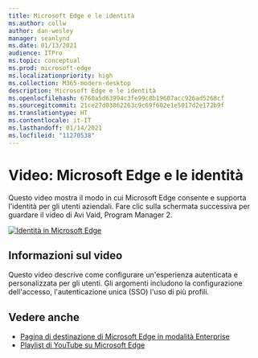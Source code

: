 ```yaml
---
title: Microsoft Edge e le identità
ms.author: collw
author: dan-wesley
manager: seanlynd
ms.date: 01/13/2021
audience: ITPro
ms.topic: conceptual
ms.prod: microsoft-edge
ms.localizationpriority: high
ms.collection: M365-modern-desktop
description: Microsoft Edge e le identità
ms.openlocfilehash: 6760a5d63994c3fe99c8b19607acc926ad5268cf
ms.sourcegitcommit: 21ce27d03862263c9c69f602e1e5017d2e172b9f
ms.translationtype: HT
ms.contentlocale: it-IT
ms.lasthandoff: 01/14/2021
ms.locfileid: "11270538"
---
```

# Video: Microsoft Edge e le identità

Questo video mostra il modo in cui Microsoft Edge consente e supporta l'identità per gli utenti aziendali. Fare clic sulla schermata successiva per guardare il video di Avi Vaid, Program Manager 2.

[![Identità in Microsoft Edge](media/microsoft-edge-video-identity/0.png)](http://www.youtube.com/watch?v=8lRUKhR7ipA "Identity in Microsoft Edge")

## Informazioni sul video

Questo video descrive come configurare un'esperienza autenticata e personalizzata per gli utenti. Gli argomenti includono la configurazione dell'accesso, l'autenticazione unica (SSO) l'uso di più profili.

## Vedere anche

- [Pagina di destinazione di Microsoft Edge in modalità Enterprise](https://aka.ms/EdgeEnterprise)
- [Playlist di YouTube su Microsoft Edge](https://www.youtube.com/playlist?list=PLXtHYVsvn_b-uXh1tMeYpT-0iD8tD3tFy)
